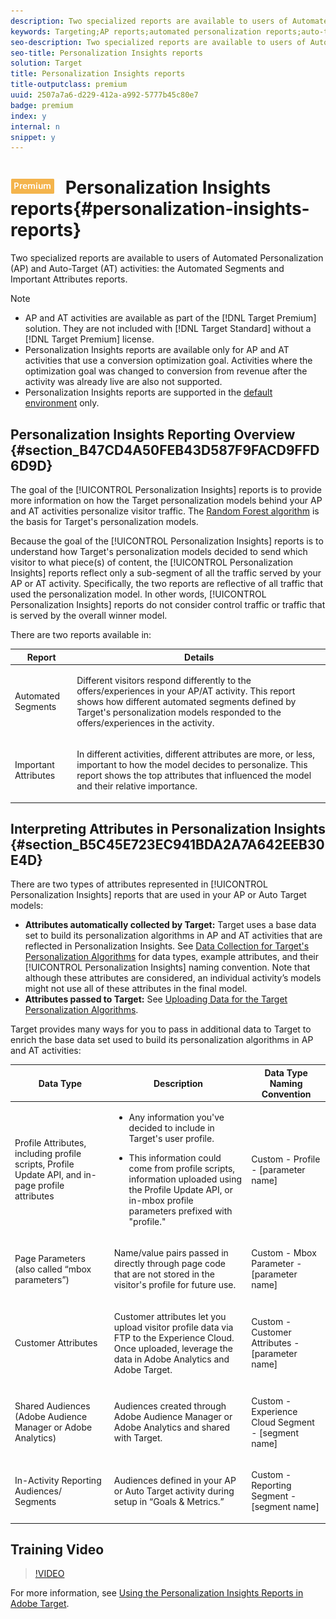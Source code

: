```yaml
---
description: Two specialized reports are available to users of Automated Personalization (AP) and Auto-Target (AT) activities  the Automated Segments and Important Attributes reports.
keywords: Targeting;AP reports;automated personalization reports;auto-target;auto target;auto target report;auto-target report;personalization;insights;automated segments;faq;frequently asked questions;important attributes
seo-description: Two specialized reports are available to users of Automated Personalization (AP) and Auto-Target (AT) activities  the Automated Segments and Important Attributes reports.
seo-title: Personalization Insights reports
solution: Target
title: Personalization Insights reports
title-outputclass: premium
uuid: 2507a7a6-d229-412a-a992-5777b45c80e7
badge: premium
index: y
internal: n
snippet: y
---
```


# ![PREMIUM](/help/assets/premium.png) Personalization Insights reports{#personalization-insights-reports}

Two specialized reports are available to users of Automated Personalization (AP) and Auto-Target (AT) activities: the Automated Segments and Important Attributes reports.

>[!NOTE]
>
>* AP and AT activities are available as part of the [!DNL Target Premium] solution. They are not included with [!DNL Target Standard] without a [!DNL Target Premium] license.
>* Personalization Insights reports are available only for AP and AT activities that use a conversion optimization goal. Activities where the optimization goal was changed to conversion from revenue after the activity was already live are also not supported.
>* Personalization Insights reports are supported in the [default environment](../../administrating-target/c-hosts.md) only.

## Personalization Insights Reporting Overview {#section_B47CD4A50FEB43D587F9FACD9FFD6D9D}

The goal of the [!UICONTROL Personalization Insights] reports is to provide more information on how the Target personalization models behind your AP and AT activities personalize visitor traffic. The [Random Forest algorithm](../../c-activities/t-automated-personalization/c-algo-random-forest.md#concept_48F3CDAA16A848D2A84CDCD19DAAE3AA) is the basis for Target's personalization models.

Because the goal of the [!UICONTROL Personalization Insights] reports is to understand how Target's personalization models decided to send which visitor to what piece(s) of content, the [!UICONTROL Personalization Insights] reports reflect only a sub-segment of all the traffic served by your AP or AT activity. Specifically, the two reports are reflective of all traffic that used the personalization model. In other words, [!UICONTROL Personalization Insights] reports do not consider control traffic or traffic that is served by the overall winner model.

There are two reports available in:

<table id="table_713AAD1ED0A5460580ACA7EBB7986C2A"> 
 <thead> 
  <tr> 
   <th colname="col1" class="entry"> Report </th> 
   <th colname="col2" class="entry"> Details </th> 
  </tr> 
 </thead>
 <tbody> 
  <tr> 
   <td colname="col1"> <p> <span class="wintitle"> Automated Segments </span> </p> </td> 
   <td colname="col2"> <p>Different visitors respond differently to the offers/experiences in your AP/AT activity. This report shows how different automated segments defined by Target's personalization models responded to the offers/experiences in the activity. </p> </td> 
  </tr> 
  <tr> 
   <td colname="col1"> <p> <span class="wintitle"> Important Attributes </span> </p> </td> 
   <td colname="col2"> <p>In different activities, different attributes are more, or less, important to how the model decides to personalize. This report shows the top attributes that influenced the model and their relative importance. </p> </td> 
  </tr> 
 </tbody> 
</table>

## Interpreting Attributes in Personalization Insights {#section_B5C45E723EC941BDA2A7A642EEB30E4D}

There are two types of attributes represented in [!UICONTROL Personalization Insights] reports that are used in your AP or Auto Target models:

* **Attributes automatically collected by Target:** Target uses a base data set to build its personalization algorithms in AP and AT activities that are reflected in Personalization Insights. See [Data Collection for Target's Personalization Algorithms](../../c-activities/t-automated-personalization/r-ap-data.md#reference_255BD3DE7AD04DC9B766E0BC78961058) for data types, example attributes, and their [!UICONTROL Personalization Insights] naming convention. Note that although these attributes are considered, an individual activity’s models might not use all of these attributes in the final model. 
* **Attributes passed to Target:** See [Uploading Data for the Target Personalization Algorithms](../../c-activities/t-automated-personalization/c-uploading-data-for-the-target-personalization-algorithms.md#concept_85EA505B37E54514A1C8AB91553FEED6).

Target provides many ways for you to pass in additional data to Target to enrich the base data set used to build its personalization algorithms in AP and AT activities:

<table id="table_8DAFC42AA43D4AB8A5CE4CF562A5B614"> 
 <thead> 
  <tr> 
   <th colname="col1" class="entry"> Data Type </th> 
   <th colname="col2" class="entry"> Description </th> 
   <th colname="col3" class="entry"> Data Type Naming Convention </th> 
  </tr> 
 </thead>
 <tbody> 
  <tr> 
   <td colname="col1"> <p>Profile Attributes, including profile scripts, Profile Update API, and in-page profile attributes </p> </td> 
   <td colname="col2"> <p> 
     <ul id="ul_293A93F5B98646BDB9D93C251A4E4915"> 
      <li id="li_E023C6C1AA4C4F5FB1725CDEDE0B0C98"> <p>Any information you've decided to include in Target's user profile. </p> </li> 
      <li id="li_978DEF1A5E0F4BCFB995E6D3D41AA140"> <p>This information could come from profile scripts, information uploaded using the Profile Update API, or in-mbox profile parameters prefixed with "profile." </p> </li> 
     </ul> </p> </td> 
   <td colname="col3"> <p>Custom - Profile - [parameter name] </p> </td> 
  </tr> 
  <tr> 
   <td colname="col1"> <p>Page Parameters (also called “mbox parameters”) </p> </td> 
   <td colname="col2"> <p>Name/value pairs passed in directly through page code that are not stored in the visitor's profile for future use. </p> </td> 
   <td colname="col3"> <p>Custom - Mbox Parameter - [parameter name] </p> </td> 
  </tr> 
  <tr> 
   <td colname="col1"> <p>Customer Attributes </p> </td> 
   <td colname="col2"> <p>Customer attributes let you upload visitor profile data via FTP to the Experience Cloud. Once uploaded, leverage the data in Adobe Analytics and Adobe Target. </p> </td> 
   <td colname="col3"> <p>Custom - Customer Attributes - [parameter name] </p> </td> 
  </tr> 
  <tr> 
   <td colname="col1"> <p>Shared Audiences (Adobe Audience Manager or Adobe Analytics) </p> </td> 
   <td colname="col2"> <p>Audiences created through Adobe Audience Manager or Adobe Analytics and shared with Target. </p> </td> 
   <td colname="col3"> <p>Custom - Experience Cloud Segment - [segment name] </p> </td> 
  </tr> 
  <tr> 
   <td colname="col1"> <p>In-Activity Reporting Audiences/ Segments </p> </td> 
   <td colname="col2"> <p>Audiences defined in your AP or Auto Target activity during setup in “Goals &amp; Metrics.” </p> </td> 
   <td colname="col3"> <p>Custom - Reporting Segment - [segment name] </p> </td> 
  </tr> 
 </tbody> 
</table>

## Training Video

>[!VIDEO](https://video.tv.adobe.com/v/25601/)

For more information, see [Using the Personalization Insights Reports in Adobe Target](https://helpx.adobe.com/target/kt/using/personalization-insights-report-feature-video-use.html).
